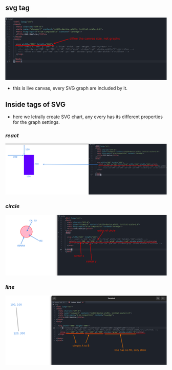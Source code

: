## **svg tag**

![svg tag](./pic/01.png) 

- this is live canvas, every SVG graph are included by it.

## **Inside tags of SVG**

- here we letrally create SVG chart, any every has its different properties for the graph settings.

### _react_

![rect](./pic/02.png) 

### _circle_

![circle](./pic/03.png) 

### _line_ 

![line](./pic/04.png) 
